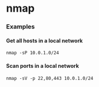 # nmap

### Examples

#### Get all hosts in a local network

```
nmap -sP 10.0.1.0/24
```

#### Scan ports in a local network

```
nmap -sV -p 22,80,443 10.0.1.0/24
```
